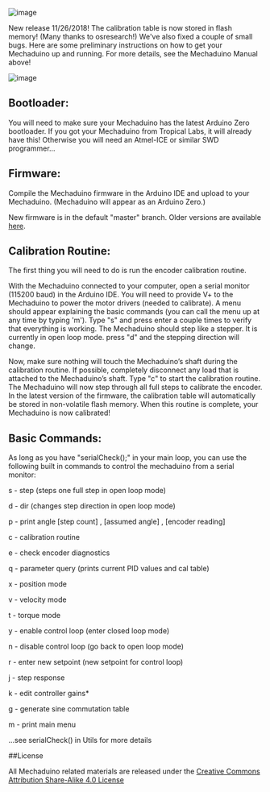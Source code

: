 ![image](images/header.PNG)

New release 11/26/2018!  The calibration table is now stored in flash memory!  (Many thanks to osresearch!) We've also fixed a couple of small bugs.
Here are some preliminary instructions on how to get your Mechaduino up and running.  For more details, see the Mechaduino Manual above!

![image](images/example1.gif)

## Bootloader:
You will need to make sure your Mechaduino has the latest Arduino Zero bootloader.  If you got your Mechaduino from Tropical Labs, it will already have this! Otherwise you will need an Atmel-ICE or similar SWD programmer...

## Firmware:

Compile the Mechaduino firmware in the Arduino IDE and upload to your Mechaduino.  (Mechaduino will appear as an Arduino Zero.)  

New firmware is in the default "master" branch. Older versions are available [here](https://github.com/jcchurch13/Mechaduino-Firmware/releases). 


## Calibration Routine:

The first thing you will need to do is run the encoder calibration routine.

With the Mechaduino connected to your computer, open a serial monitor (115200 baud) in the Arduino IDE.  You will need to provide V+ to the Mechaduino to power the motor drivers (needed to calibrate).  A menu should appear explaining the basic commands (you can call the menu up at any time by typing 'm').  Type "s" and press enter a couple times to verify that everything is working.  The Mechaduino should step like a stepper.  It is currently in open loop mode.  press "d" and the stepping direction will change.  

Now, make sure nothing will touch the Mechaduino’s shaft during the calibration routine. If possible, completely disconnect any load that is attached to the Mechaduino’s shaft.  Type "c" to start the calibration routine. The Mechaduino will now step through all full steps to calibrate the encoder. In the latest version of the firmware, the calibration table will automatically be stored in non-volatile flash memory. When this routine is complete, your Mechaduino is now calibrated!

## Basic Commands:

As long as you have "serialCheck();" in your main loop, you can use the following built in commands to control the mechaduino from a serial monitor:

  
s - step (steps one full step in open loop mode)

d - dir (changes step direction in open loop mode)

p - print angle [step count] , [assumed angle] , [encoder reading]


c - calibration routine

e - check encoder diagnostics

q - parameter query (prints current PID values and cal table)


x  -  position mode

v - velocity mode

t - torque mode


y - enable control loop (enter closed loop mode)

n - disable control loop (go back to open loop mode)

r - enter new setpoint (new setpoint for control loop)


j - step response

k - edit controller gains*

g - generate sine commutation table

m - print main menu

  ...see serialCheck() in Utils for more details
 


##License

All Mechaduino related materials are released under the
[Creative Commons Attribution Share-Alike 4.0 License](https://creativecommons.org/licenses/by-sa/4.0/)
